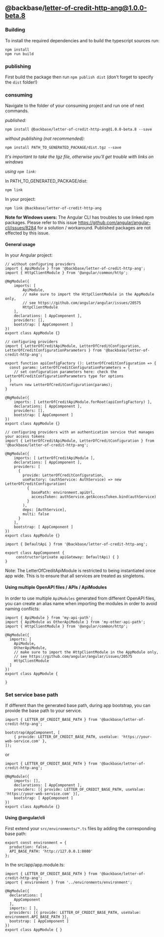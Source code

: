 ## @backbase/letter-of-credit-http-ang@1.0.0-beta.8

### Building

To install the required dependencies and to build the typescript sources run:
```
npm install
npm run build
```

### publishing

First build the package then run ```npm publish dist``` (don't forget to specify the `dist` folder!)

### consuming

Navigate to the folder of your consuming project and run one of next commands.

_published:_

```
npm install @backbase/letter-of-credit-http-ang@1.0.0-beta.8 --save
```

_without publishing (not recommended):_

```
npm install PATH_TO_GENERATED_PACKAGE/dist.tgz --save
```

_It's important to take the tgz file, otherwise you'll get trouble with links on windows_

_using `npm link`:_

In PATH_TO_GENERATED_PACKAGE/dist:
```
npm link
```

In your project:
```
npm link @backbase/letter-of-credit-http-ang
```

__Note for Windows users:__ The Angular CLI has troubles to use linked npm packages.
Please refer to this issue https://github.com/angular/angular-cli/issues/8284 for a solution / workaround.
Published packages are not effected by this issue.


#### General usage

In your Angular project:


```
// without configuring providers
import { ApiModule } from '@backbase/letter-of-credit-http-ang';
import { HttpClientModule } from '@angular/common/http';

@NgModule({
    imports: [
        ApiModule,
        // make sure to import the HttpClientModule in the AppModule only,
        // see https://github.com/angular/angular/issues/20575
        HttpClientModule
    ],
    declarations: [ AppComponent ],
    providers: [],
    bootstrap: [ AppComponent ]
})
export class AppModule {}
```

```
// configuring providers
import { LetterOfCreditApiModule, LetterOfCreditConfiguration, LetterOfCreditConfigurationParameters } from '@backbase/letter-of-credit-http-ang';

export function apiConfigFactory (): LetterOfCreditConfiguration => {
  const params: LetterOfCreditConfigurationParameters = {
    // set configuration parameters here: check the LetterOfCreditConfigurationParameters type for options
  }
  return new LetterOfCreditConfiguration(params);
}

@NgModule({
    imports: [ LetterOfCreditApiModule.forRoot(apiConfigFactory) ],
    declarations: [ AppComponent ],
    providers: [],
    bootstrap: [ AppComponent ]
})
export class AppModule {}
```

```
// configuring providers with an authentication service that manages your access tokens
import { LetterOfCreditApiModule, LetterOfCreditConfiguration } from '@backbase/letter-of-credit-http-ang';

@NgModule({
    imports: [ LetterOfCreditApiModule ],
    declarations: [ AppComponent ],
    providers: [
      {
        provide: LetterOfCreditConfiguration,
        useFactory: (authService: AuthService) => new LetterOfCreditConfiguration(
          {
            basePath: environment.apiUrl,
            accessToken: authService.getAccessToken.bind(authService)
          }
        ),
        deps: [AuthService],
        multi: false
      }
    ],
    bootstrap: [ AppComponent ]
})
export class AppModule {}
```

```
import { DefaultApi } from '@backbase/letter-of-credit-http-ang';

export class AppComponent {
	 constructor(private apiGateway: DefaultApi) { }
}
```

Note: The LetterOfCreditApiModule is restricted to being instantiated once app wide.
This is to ensure that all services are treated as singletons.

#### Using multiple OpenAPI files / APIs / ApiModules
In order to use multiple `ApiModules` generated from different OpenAPI files,
you can create an alias name when importing the modules
in order to avoid naming conflicts:
```
import { ApiModule } from 'my-api-path';
import { ApiModule as OtherApiModule } from 'my-other-api-path';
import { HttpClientModule } from '@angular/common/http';

@NgModule({
  imports: [
    ApiModule,
    OtherApiModule,
    // make sure to import the HttpClientModule in the AppModule only,
    // see https://github.com/angular/angular/issues/20575
    HttpClientModule
  ]
})
export class AppModule {

}
```


### Set service base path
If different than the generated base path, during app bootstrap, you can provide the base path to your service.

```
import { LETTER_OF_CREDIT_BASE_PATH } from '@backbase/letter-of-credit-http-ang';

bootstrap(AppComponent, [
    { provide: LETTER_OF_CREDIT_BASE_PATH, useValue: 'https://your-web-service.com' },
]);
```
or

```
import { LETTER_OF_CREDIT_BASE_PATH } from '@backbase/letter-of-credit-http-ang';

@NgModule({
    imports: [],
    declarations: [ AppComponent ],
    providers: [{ provide: LETTER_OF_CREDIT_BASE_PATH, useValue: 'https://your-web-service.com' }],
    bootstrap: [ AppComponent ]
})
export class AppModule {}
```


#### Using @angular/cli
First extend your `src/environments/*.ts` files by adding the corresponding base path:

```
export const environment = {
  production: false,
  API_BASE_PATH: 'http://127.0.0.1:8080'
};
```

In the src/app/app.module.ts:
```
import { LETTER_OF_CREDIT_BASE_PATH } from '@backbase/letter-of-credit-http-ang';
import { environment } from '../environments/environment';

@NgModule({
  declarations: [
    AppComponent
  ],
  imports: [ ],
  providers: [{ provide: LETTER_OF_CREDIT_BASE_PATH, useValue: environment.API_BASE_PATH }],
  bootstrap: [ AppComponent ]
})
export class AppModule { }
```
